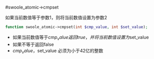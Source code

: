 #swoole_atomic->cmpset

如果当前数值等于参数1，则将当前数值设置为参数2
```php
function swoole_atomic->cmpset(int $cmp_value, int $set_value);
```

* 如果当前数值等于$cmp_value返回true，并将当前数值设置为$set_value
* 如果不等于返回false
* $cmp_value，$set_value 必须为小于42亿的整数
